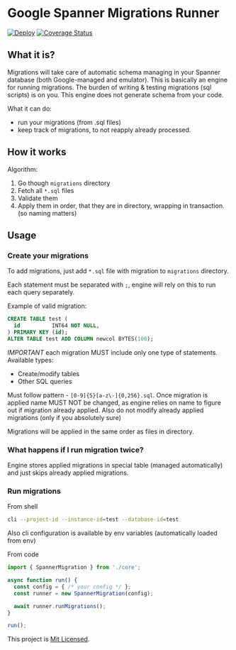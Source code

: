 # Google Spanner Migrations Runner

[![Deploy](https://github.com/git@github.com:mdovhopo/google-spanner-migrations-runner.git/workflows/build/badge.svg)](https://github.com/git@github.com:mdovhopo/google-spanner-migrations-runner.git/actions)
[![Coverage Status](https://coveralls.io/repos/github/git@github.com:mdovhopo/google-spanner-migrations-runner.git/badge.svg?branch=master)](https://coveralls.io/github/git@github.com:mdovhopo/google-spanner-migrations-runner.git?branch=master)

## What it is?

Migrations will take care of automatic schema managing in your
Spanner database (both Google-managed and emulator). This is basically an
engine for running migrations. The burden of writing & testing migrations (sql scripts)
is on you. This engine does not generate schema from your code.

What it can do:
- run your migrations (from .sql files)
- keep track of migrations, to not reapply already processed.

## How it works

Algorithm:
1. Go though `migrations` directory
2. Fetch all `*.sql` files
3. Validate them
4. Apply them in order, that they are in directory, wrapping in transaction. (so naming matters)

## Usage

### Create your migrations

To add migrations, just add `*.sql` file with migration to `migrations` directory.

Each statement must be separated with `;`, engine will rely on this to run each query separately.

Example of valid migration:

```sql
CREATE TABLE test (
  id          INT64 NOT NULL,
) PRIMARY KEY (id);
ALTER TABLE test ADD COLUMN newcol BYTES(100);
```

*IMPORTANT* each migration MUST include only one type of statements.
Available types:
- Create/modify tables
- Other SQL queries

Must follow pattern - `[0-9]{5}[a-z\-]{0,256}.sql`. Once migration is applied
name MUST NOT be changed, as engine relies on name to figure out if migration already applied.
Also do not modify already applied migrations (only if you absolutely sure)

Migrations will be applied in the same order as files in directory.

### What happens if I run migration twice?

Engine stores applied migrations in special table (managed automatically)
and just skips already applied migrations.

### Run migrations

From shell
```sh
cli --project-id --instance-id=test --database-id=test 
```
Also cli configuration is available by env variables (automatically loaded from env)

From code
```ts
import { SpannerMigration } from './core';

async function run() {
  const config = { /* your config */ };
  const runner = new SpannerMigration(config);

  await runner.runMigrations();
}

run();
```

This project is [Mit Licensed](LICENSE).
